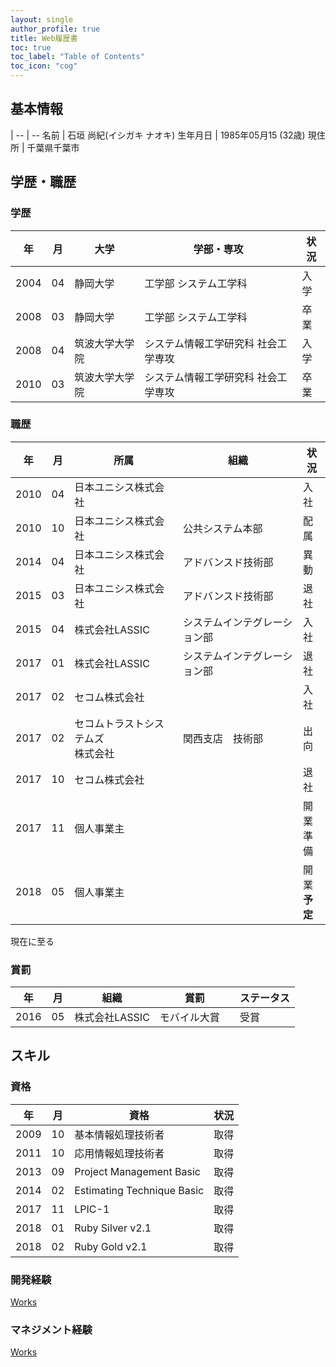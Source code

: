 ```yaml
---
layout: single
author_profile: true
title: Web履歴書
toc: true
toc_label: "Table of Contents"
toc_icon: "cog"
---
```


## 基本情報

  |
-- | --
名前 | 石垣 尚紀(イシガキ ナオキ)
生年月日 | 1985年05月15 (32歳)
現住所 | 千葉県千葉市


## 学歴・職歴
### 学歴

年 | 月 | 大学 | 学部・専攻 | 状況
-- | -- | -- | -- | --
2004 | 04 | 静岡大学 | 工学部 システム工学科 | 入学
2008 | 03 | 静岡大学 | 工学部 システム工学科 | 卒業
2008 | 04 | 筑波大学大学院 | システム情報工学研究科 社会工学専攻 | 入学
2010 | 03 | 筑波大学大学院 | システム情報工学研究科 社会工学専攻 | 卒業

### 職歴

年 | 月 | 所属 | 組織 | 状況
-- | -- | -- | -- | --
2010 | 04 | 日本ユニシス株式会社 | 　|入社
2010 | 10 | 日本ユニシス株式会社 | 公共システム本部 | 配属
2014 | 04 | 日本ユニシス株式会社 | アドバンスド技術部 | 異動
2015 | 03 | 日本ユニシス株式会社 | アドバンスド技術部 | 退社
2015 | 04 | 株式会社LASSIC     | システムインテグレーション部 | 入社
2017 | 01 | 株式会社LASSIC     | システムインテグレーション部 | 退社
2017 | 02 | セコム株式会社      |  | 入社
2017 | 02 | セコムトラストシステムズ<br>株式会社 | 関西支店　技術部 | 出向
2017 | 10 | セコム株式会社      |  | 退社
2017 | 11 | 個人事業主      |  | 開業<br>準備
2018 | 05 | 個人事業主      |  | 開業<br>**予定**

現在に至る

### 賞罰

年 | 月 | 組織 | 賞罰 | ステータス
-- | -- | -- | -- | --
2016 | 05 | 株式会社LASSIC | モバイル大賞　| 受賞


## スキル

### 資格

年 | 月 | 資格 |状況
-- | -- | -- | --
2009 | 10 | 基本情報処理技術者 | 取得
2011 | 10 | 応用情報処理技術者 | 取得
2013 | 09 | Project Management Basic | 取得
2014 | 02 | Estimating Technique Basic | 取得
2017 | 11 | LPIC-1 | 取得
2018 | 01 | Ruby Silver v2.1 | 取得
2018 | 02 | Ruby Gold v2.1 | 取得

### 開発経験
[Works](/)

### マネジメント経験
[Works](/)
